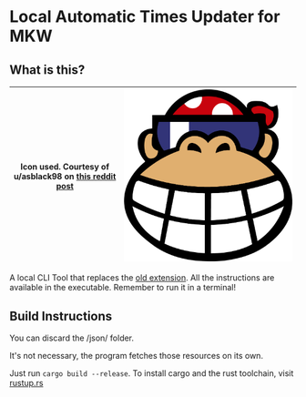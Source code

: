 # Local Automatic Times Updater for MKW

## What is this?
| Icon used. Courtesy of u/asblack98 on [this reddit post](https://www.reddit.com/r/MarioKartWii/comments/s41kw9/funky_kong_stadium_logo_remade/) | [![Logo](https://raw.githubusercontent.com/FallBackITA27/Local-Automatic-Times-Updater-for-MKW/main/img/LOCMKWUPD.ico)](https://github.com/FallBackITA27/Auto-Updater-MKL-MKWPP) |
|-|-|

A local CLI Tool that replaces the [old extension](https://github.com/FallBackITA27/Auto-Updater-MKL-MKWPP).
All the instructions are available in the executable. Remember to run it in a terminal!

## Build Instructions
You can discard the /json/ folder.

It's not necessary, the program fetches those resources on its own.

Just run `cargo build --release`. To install cargo and the rust toolchain, visit [rustup.rs](https://rustup.rs/)
